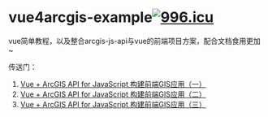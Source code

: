 # vue4arcgis-example[![996.icu](https://img.shields.io/badge/link-996.icu-red.svg)](https://996.icu)
vue简单教程，以及整合arcgis-js-api与vue的前端项目方案，配合文档食用更加~


传送门：
1. [Vue + ArcGIS API for JavaScript 构建前端GIS应用（一）](https://segmentfault.com/a/1190000019667286)
2. [Vue + ArcGIS API for JavaScript 构建前端GIS应用（二）](https://segmentfault.com/a/1190000022938997)
3. [Vue + ArcGIS API for JavaScript 构建前端GIS应用（三）](https://segmentfault.com/a/1190000022939285)
